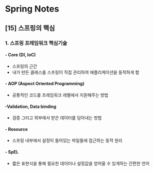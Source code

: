 Spring Notes
===============================
[15] 스프링의 핵심
---
### 1. 스프링 프레임워크 핵심기술
#### - Core (DI, IoC)
- 스프링의 근간
- 내가 만든 클래스를 스프링이 직접 관리하여 애플리케이션을 동작하게 함

#### - AOP (Aspect Oriented Programming)
- 공통적인 코드를 프레임워크 레벨에서 지원해주는 방법
    
#### -Validation, Data binding
- 검증 그리고 외부에서 받은 데이터를 담아내는 방법

#### - Resource
- 스프링 내부에서 설정이 들어있는 파일들에 접근하는 동작 원리

#### - SpEL
- 짧은 표현식을 통해 필요한 데이터나 설정값을 얻어올 수 있게하는 간편한 언어